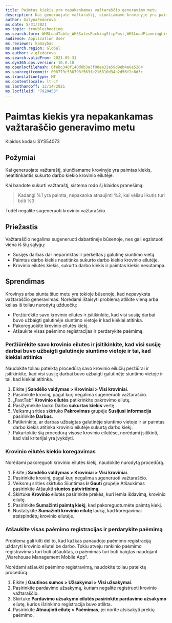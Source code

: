 ```yaml
---
title: Paimtas kiekis yra nepakankamas važtaraščio generavimo metu
description: Kai generuojate važtaraštį, siunčiamame krovinyje yra paimtas kiekis, neatitinkantis sukurto darbo kiekio krovinio eilutėje.
author: GalynaFedorova
ms.date: 5/31/2021
ms.topic: troubleshooting
ms.search.form: WHSLoadTable_WHSSalesPackingSlipPost,WHSLoadPlanningListPage_WHSSalesPackingSlipPost,WHSLoadPlanningWorkbench_WHSSalesPackingSlipPost
audience: Application User
ms.reviewer: kamaybac
ms.search.region: Global
ms.author: v-gfedorova
ms.search.validFrom: 2021-05-31
ms.dyn365.ops.version: 10.0.18
ms.openlocfilehash: 6febc340f140d0b3a3f08ea32a59d9eb4e6e5204
ms.sourcegitcommit: 008779c530798f563fe216810d34b2d56f2c8d3c
ms.translationtype: MT
ms.contentlocale: lt-LT
ms.lasthandoff: 12/14/2021
ms.locfileid: "7920453"
---
```

# <a name="picked-quantity-isnt-sufficient-during-packing-slip-generation"></a>Paimtas kiekis yra nepakankamas važtaraščio generavimo metu

Klaidos kodas: SYS54073

## <a name="symptoms"></a>Požymiai

Kai generuojate važtaraštį, siunčiamame krovinyje yra paimtas kiekis, neatitinkantis sukurto darbo kiekio krovinio eilutėje.

Kai bandote sukurti važtaraštį, sistema rodo šį klaidos pranešimą:

> Kadangi %1 yra paimta, nepakanka atnaujinti %2, kai vėliau likutis turi būti %3.

Todėl negalite sugeneruoti krovinio važtaraščio.

## <a name="cause"></a>Priežastis

Važtaraščio negalima sugeneruoti dabartinėje būsenoje, nes gali egzistuoti viena iš šių sąlygų:

- Susijęs darbas dar neparinktas ir perkeltas į galutinę siuntimo vietą.
- Paimtas darbo kiekis neatitinka sukurto darbo kiekio krovinio eilutėje.
- Krovinio eilutės kiekis, sukurto darbo kiekis ir paimtas kiekis nesutampa.

## <a name="resolution"></a>Sprendimas

Krovinys arba siunta šiuo metu yra tokioje būsenoje, kad nepavyksta važtaraščio generavimas. Norėdami ištaisyti problemą atlikite vieną arba kelias iš toliau nurodytų užduočių:

- Peržiūrėkite savo krovinio eilutes ir įsitikinkite, kad visi susiję darbai buvo užbaigti galutinėje siuntimo vietoje ir kad kiekiai atitinka.
- Pakoreguokite krovinio eilutės kiekį.
- Atšaukite visas paėmimo registracijas ir perdarykite paėmimą.

### <a name="review-your-load-lines-and-make-sure-that-all-the-related-work-has-been-completed-at-the-final-shipping-location-and-that-the-quantities-match"></a>Peržiūrėkite savo krovinio eilutes ir įsitikinkite, kad visi susiję darbai buvo užbaigti galutinėje siuntimo vietoje ir tai, kad kiekiai atitinka

Naudokite toliau pateiktą procedūrą savo krovinio eilučių peržiūrai ir įsitikinkite, kad visi susiję darbai buvo užbaigti galutinėje siuntimo vietoje ir tai, kad kiekiai atitinka.

1. Eikite į **Sandėlio valdymas \> Kroviniai \> Visi kroviniai**.
1. Pasirinkite krovinį, pagal kurį negalima sugeneruoti važtaraščio.
1. „FastTab” **Krovinio eilutės** patikrinkite pakrovimo eilutę.
1. Pasižymėkite lauko Darbo **sukurtas kiekis** vertę.
1. Veiksmų srities skirtuko **Pakrovimas** grupėje **Susijusi informacija** pasirinkite **Darbas**.
1. Patikrinkite, ar darbas užbaigtas galutinėje siuntimo vietoje ir ar paimtas darbo kiekis atitinka krovinio eilutėje sukurtą darbo kiekį.
1. Pakartokite šią procedūrą visose krovinio eilutėse, norėdami įsitikinti, kad visi kriterijai yra įvykdyti.

### <a name="adjust-the-load-line-quantity"></a>Krovinio eilutės kiekio koregavimas

Norėdami pakoreguoti krovinio eilutės kiekį, naudokite nurodytą procedūrą.

1. Eikite į **Sandėlio valdymas \> Kroviniai \> Visi kroviniai**.
1. Pasirinkite krovinį, pagal kurį negalima sugeneruoti važtaraščio.
1. Veiksmų srities skirtuko Siuntimas **ir Gauti** grupėje Atšaukimas pasirinkite Atšaukti **siuntos** **patvirtinimą**.
1. Skirtuke **Krovinio** eilutės pasirinkite prekės, kuri lemia išdavimą, krovinio eilutę.
1. Pasirinkite **Sumažinti paimtą kiekį**, kad pakoreguotumėte paimtą kiekį.
1. Nustatykite **Sumažinti krovinio eilutę** lauką, kad koregavimai atsispindėtų krovinio eilutėje.

### <a name="reverse-all-pick-registrations-and-redo-picking"></a>Atšaukite visas paėmimo registracijas ir perdarykite paėmimą

Problema gali kilti dėl to, kad kažkas panaudojo paėmimo registraciją uždaryti krovinio eilutei be darbo. Tokiu atveju rankinio paėmimo registravimas turi būti atšauktas, o paėmimas turi būti baigtas naudojant „Warehouse Management Mobile App”.

Norėdami atšaukti paėmimo registravimą, naudokite toliau pateiktą procedūrą.

1. Eikite į **Gautinos sumos \> Užsakymai \> Visi užsakymai**.
1. Pasirinkite pardavimo užsakymą, kuriam negalite registruoti krovinio važtaraščio.
1. Skirtuke **Pardavimo užsakymo eilutės pasirinkite pardavimo užsakymo** eilutę, kurios išrinkimo registracija buvo atlikta.
1. Pasirinkite **Atnaujinti eilutę \> Paėmimas**, jei norite atsisakyti prekių paėmimo.
